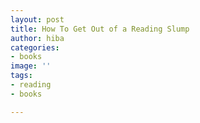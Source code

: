 ```yaml
---
layout: post
title: How To Get Out of a Reading Slump
author: hiba
categories:
- books
image: ''
tags:
- reading
- books

---
```

